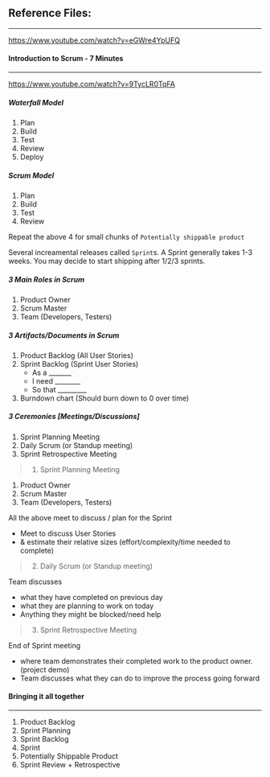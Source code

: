 ## Reference Files:
-------------------

https://www.youtube.com/watch?v=eGWre4YpUFQ



#### Introduction to Scrum - 7 Minutes
---------------------------------------

https://www.youtube.com/watch?v=9TycLR0TqFA


##### Waterfall Model

1. Plan
2. Build
3. Test
4. Review
5. Deploy

##### Scrum Model

1. Plan
2. Build
3. Test
4. Review

Repeat the above 4 for small chunks of `Potentially shippable product`

Several increamental releases called `Sprint`s. 
A Sprint generally takes 1-3 weeks.
You may decide to start shipping after 1/2/3 sprints.

##### 3 Main Roles in Scrum

1. Product Owner
2. Scrum Master
3. Team (Developers, Testers)

##### 3 Artifacts/Documents in Scrum

1. Product Backlog (All User Stories)
2. Sprint Backlog (Sprint User Stories)
    - As a _______
    - I need ________
    - So that _________
3. Burndown chart (Should burn down to 0 over time)

##### 3 Ceremonies [Meetings/Discussions]

1. Sprint Planning Meeting 
2. Daily Scrum (or Standup meeting)
3. Sprint Retrospective Meeting


> 1. Sprint Planning Meeting 

1. Product Owner
2. Scrum Master
3. Team (Developers, Testers) 

All the above meet to discuss / plan for the Sprint
- Meet to discuss User Stories 
- & estimate their relative sizes (effort/complexity/time needed to complete)


> 2. Daily Scrum (or Standup meeting)

Team discusses 
  - what they have completed on previous day
  - what they are planning to work on today
  - Anything they might be blocked/need help


> 3. Sprint Retrospective Meeting

End of Sprint meeting
  - where team demonstrates their completed work to the product owner. (project demo)
  - Team discusses what they can do to improve the process going forward


#### Bringing it all together
-----------------------------

1. Product Backlog
2. Sprint Planning
3. Sprint Backlog
4. Sprint
5. Potentially Shippable Product
6. Sprint Review + Retrospective


